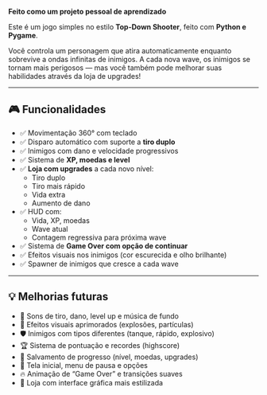 **Feito como um projeto pessoal de aprendizado**

Este é um jogo simples no estilo **Top-Down Shooter**, feito com **Python e Pygame**.

Você controla um personagem que atira automaticamente enquanto sobrevive a ondas infinitas de inimigos.
A cada nova wave, os inimigos se tornam mais perigosos — mas você também pode melhorar suas habilidades através da loja de upgrades!

---

## 🎮 Funcionalidades

- ✅ Movimentação 360° com teclado
- ✅ Disparo automático com suporte a **tiro duplo**
- ✅ Inimigos com dano e velocidade progressivos
- ✅ Sistema de **XP, moedas e level**
- ✅ **Loja com upgrades** a cada novo nível:
  - Tiro duplo
  - Tiro mais rápido
  - Vida extra
  - Aumento de dano
- ✅ HUD com:
  - Vida, XP, moedas
  - Wave atual
  - Contagem regressiva para próxima wave
- ✅ Sistema de **Game Over com opção de continuar**
- ✅ Efeitos visuais nos inimigos (cor escurecida e olho brilhante)
- ✅ Spawner de inimigos que cresce a cada wave
  
---

## 💡 Melhorias futuras

- 🎵 Sons de tiro, dano, level up e música de fundo
- 🌟 Efeitos visuais aprimorados (explosões, partículas)
- 🛡️ Inimigos com tipos diferentes (tanque, rápido, explosivo)
- 🏆 Sistema de pontuação e recordes (highscore)
- 💾 Salvamento de progresso (nível, moedas, upgrades)
- 📜 Tela inicial, menu de pausa e opções
- 🔥 Animação de “Game Over” e transições suaves
- 📜 Loja com interface gráfica mais estilizada
